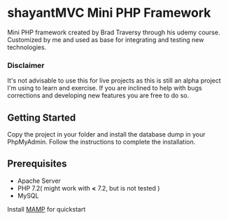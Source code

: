# shayantMVC Mini PHP Framework

Mini PHP framework created by Brad Traversy through his udemy course. Customized by me and used as base for integrating and testing new technologies.

### Disclaimer
It's not advisable to use this for live projects as this is still an alpha project I'm using to learn and exercise. If you are inclined to help with bugs corrections and developing new features you are free to do so.

## Getting Started
Copy the project in your folder and install the database dump in your PhpMyAdmin. Follow the instructions to complete the installation.

## Prerequisites

- Apache Server
- PHP 7.2( might work with **<** 7.2, but is not tested )
- MySQL

Install [MAMP](https://www.mamp.info/en/ "MAMP") for quickstart
